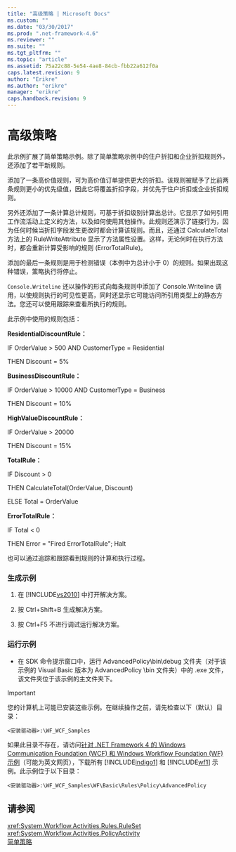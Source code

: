 ```yaml
---
title: "高级策略 | Microsoft Docs"
ms.custom: ""
ms.date: "03/30/2017"
ms.prod: ".net-framework-4.6"
ms.reviewer: ""
ms.suite: ""
ms.tgt_pltfrm: ""
ms.topic: "article"
ms.assetid: 75a22c88-5e54-4ae8-84cb-fbb22a612f0a
caps.latest.revision: 9
author: "Erikre"
ms.author: "erikre"
manager: "erikre"
caps.handback.revision: 9
---
```

# 高级策略
此示例扩展了简单策略示例。除了简单策略示例中的住户折扣和企业折扣规则外，还添加了若干新规则。  
  
 添加了一条高价值规则，可为高价值订单提供更大的折扣。该规则被赋予了比前两条规则更小的优先级值，因此它将覆盖折扣字段，并优先于住户折扣或企业折扣规则。  
  
 另外还添加了一条计算总计规则，可基于折扣级别计算出总计。它显示了如何引用工作流活动上定义的方法，以及如何使用其他操作。此规则还演示了链接行为，因为任何时候当折扣字段发生更改时都会计算该规则。而且，还通过 CalculateTotal 方法上的 RuleWriteAttribute 显示了方法属性设置。这样，无论何时在执行方法时，都会重新计算受影响的规则 \(ErrorTotalRule\)。  
  
 添加的最后一条规则是用于检测错误（本例中为总计小于 0）的规则。如果出现这种错误，策略执行将停止。  
  
 `Console.Writeline` 还以操作的形式向每条规则中添加了 Console.Writeline 调用，以使规则执行的可见性更高，同时还显示它可能访问所引用类型上的静态方法。您还可以使用跟踪来查看所执行的规则。  
  
 此示例中使用的规则包括：  
  
 **ResidentialDiscountRule：**  
  
 IF OrderValue \> 500 AND CustomerType \= Residential  
  
 THEN Discount \= 5%  
  
 **BusinessDiscountRule：**  
  
 IF OrderValue \> 10000 AND CustomerType \= Business  
  
 THEN Discount \= 10%  
  
 **HighValueDiscountRule：**  
  
 IF OrderValue \> 20000  
  
 THEN Discount \= 15%  
  
 **TotalRule：**  
  
 IF Discount \> 0  
  
 THEN CalculateTotal\(OrderValue, Discount\)  
  
 ELSE Total \= OrderValue  
  
 **ErrorTotalRule：**  
  
 IF Total \< 0  
  
 THEN Error \= "Fired ErrorTotalRule"; Halt  
  
 也可以通过追踪和跟踪看到规则的计算和执行过程。  
  
### 生成示例  
  
1.  在 [!INCLUDE[vs2010](../../../../includes/vs2010-md.md)] 中打开解决方案。  
  
2.  按 Ctrl\+Shift\+B 生成解决方案。  
  
3.  按 Ctrl\+F5 不进行调试运行解决方案。  
  
### 运行示例  
  
-   在 SDK 命令提示窗口中，运行 AdvancedPolicy\\bin\\debug 文件夹（对于该示例的 Visual Basic 版本为 AdvancedPolicy \\bin 文件夹）中的 .exe 文件，该文件夹位于该示例的主文件夹下。  
  
> [!IMPORTANT]
>  您的计算机上可能已安装这些示例。在继续操作之前，请先检查以下（默认）目录：  
>   
>  `<安装驱动器>:\WF_WCF_Samples`  
>   
>  如果此目录不存在，请访问[针对 .NET Framework 4 的 Windows Communication Foundation \(WCF\) 和 Windows Workflow Foundation \(WF\) 示例](http://go.microsoft.com/fwlink/?LinkId=150780)（可能为英文网页），下载所有 [!INCLUDE[indigo1](../../../../includes/indigo1-md.md)] 和 [!INCLUDE[wf1](../../../../includes/wf1-md.md)] 示例。此示例位于以下目录：  
>   
>  `<安装驱动器>:\WF_WCF_Samples\WF\Basic\Rules\Policy\AdvancedPolicy`  
  
## 请参阅  
 <xref:System.Workflow.Activities.Rules.RuleSet>   
 <xref:System.Workflow.Activities.PolicyActivity>   
 [简单策略](../../../../docs/framework/windows-workflow-foundation/samples/simple-policy.md)